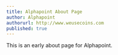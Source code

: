 ```yaml
---
title: Alphapoint About Page
author: Alphapoint
authorurl: http://www.weusecoins.com
published: true
---
```


This is an early about page for Alphapoint.
